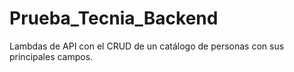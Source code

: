 # Prueba_Tecnia_Backend
Lambdas de API con el CRUD de un catálogo de personas con sus principales campos.
